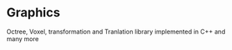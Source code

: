 Graphics
========

Octree, Voxel, transformation and Tranlation library implemented in C++ and many more